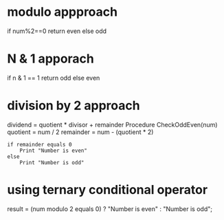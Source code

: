 # modulo appproach
if num%2==0 return even else odd

# N & 1 apporach
if n & 1 == 1 return odd else even 

# division by 2 approach
dividend = quotient * divisor + remainder
Procedure CheckOddEven(num)
    quotient = num / 2
    remainder = num - (quotient * 2)

    if remainder equals 0
        Print "Number is even"
    else
        Print "Number is odd"

# using ternary conditional operator
result = (num modulo 2 equals 0) ? "Number is even" : "Number is odd";